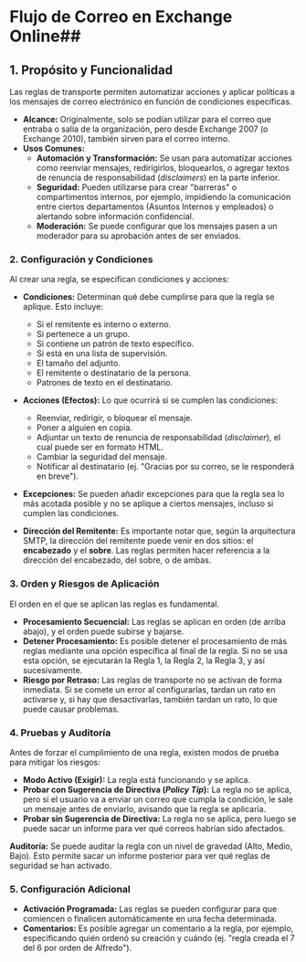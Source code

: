 # Flujo de Correo en Exchange Online##

## 1. Propósito y Funcionalidad

Las reglas de transporte permiten automatizar acciones y aplicar políticas a los mensajes de correo electrónico en función de condiciones específicas.

- **Alcance:** Originalmente, solo se podían utilizar para el correo que entraba o salía de la organización, pero desde Exchange 2007 (o Exchange 2010), también sirven para el correo interno.
- **Usos Comunes:**
  - **Automación y Transformación:** Se usan para automatizar acciones como reenviar mensajes, redirigirlos, bloquearlos, o agregar textos de renuncia de responsabilidad (_disclaimers_) en la parte inferior.
  - **Seguridad:** Pueden utilizarse para crear "barreras" o compartimentos internos, por ejemplo, impidiendo la comunicación entre ciertos departamentos (Asuntos Internos y empleados) o alertando sobre información confidencial.
  - **Moderación:** Se puede configurar que los mensajes pasen a un moderador para su aprobación antes de ser enviados.

### 2. Configuración y Condiciones

Al crear una regla, se especifican condiciones y acciones:

- **Condiciones:** Determinan qué debe cumplirse para que la regla se aplique. Esto incluye:

  - Si el remitente es interno o externo.
  - Si pertenece a un grupo.
  - Si contiene un patrón de texto específico.
  - Si está en una lista de supervisión.
  - El tamaño del adjunto.
  - El remitente o destinatario de la persona.
  - Patrones de texto en el destinatario.

- **Acciones (Efectos):** Lo que ocurrirá si se cumplen las condiciones:

  - Reenviar, redirigir, o bloquear el mensaje.
  - Poner a alguien en copia.
  - Adjuntar un texto de renuncia de responsabilidad (_disclaimer_), el cual puede ser en formato HTML.
  - Cambiar la seguridad del mensaje.
  - Notificar al destinatario (ej. "Gracias por su correo, se le responderá en breve").

- **Excepciones:** Se pueden añadir excepciones para que la regla sea lo más acotada posible y no se aplique a ciertos mensajes, incluso si cumplen las condiciones.

- **Dirección del Remitente:** Es importante notar que, según la arquitectura SMTP, la dirección del remitente puede venir en dos sitios: el **encabezado** y el **sobre**. Las reglas permiten hacer referencia a la dirección del encabezado, del sobre, o de ambas.

### 3. Orden y Riesgos de Aplicación

El orden en el que se aplican las reglas es fundamental.

- **Procesamiento Secuencial:** Las reglas se aplican en orden (de arriba abajo), y el orden puede subirse y bajarse.
- **Detener Procesamiento:** Es posible detener el procesamiento de más reglas mediante una opción específica al final de la regla. Si no se usa esta opción, se ejecutarán la Regla 1, la Regla 2, la Regla 3, y así sucesivamente.
- **Riesgo por Retraso:** Las reglas de transporte no se activan de forma inmediata. Si se comete un error al configurarlas, tardan un rato en activarse y, si hay que desactivarlas, también tardan un rato, lo que puede causar problemas.

### 4. Pruebas y Auditoría

Antes de forzar el cumplimiento de una regla, existen modos de prueba para mitigar los riesgos:

- **Modo Activo (Exigir):** La regla está funcionando y se aplica.
- **Probar con Sugerencia de Directiva (_Policy Tip_):** La regla no se aplica, pero si el usuario va a enviar un correo que cumpla la condición, le sale un mensaje antes de enviarlo, avisando que la regla se aplicaría.
- **Probar sin Sugerencia de Directiva:** La regla no se aplica, pero luego se puede sacar un informe para ver qué correos habrían sido afectados.

**Auditoría:** Se puede auditar la regla con un nivel de gravedad (Alto, Medio, Bajo). Esto permite sacar un informe posterior para ver qué reglas de seguridad se han activado.

### 5. Configuración Adicional

- **Activación Programada:** Las reglas se pueden configurar para que comiencen o finalicen automáticamente en una fecha determinada.
- **Comentarios:** Es posible agregar un comentario a la regla, por ejemplo, especificando quién ordenó su creación y cuándo (ej. "regla creada el 7 del 6 por orden de Alfredo").
